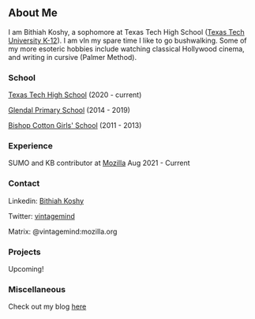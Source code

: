 ## About Me

I am Bithiah Koshy, a sophomore at Texas Tech High School ([Texas Tech University K-12](https://www.depts.ttu.edu/k12/)). I am vIn my spare time I like to go bushwalking. Some of my more esoteric hobbies include watching classical Hollywood cinema,  and writing in cursive (Palmer Method).

### School

  [Texas Tech High School](https://www.depts.ttu.edu/k12/) (2020 - current)

  [Glendal Primary School](https://www.glendalps.vic.edu.au) (2014 - 2019)

  [Bishop Cotton Girls' School](http://www.bishopcottongirls.com) (2011 - 2013)

### Experience

  SUMO and KB contributor at [Mozilla](https://support.mozilla.org/en-US/user/VintageMind)           Aug 2021 - Current

### Contact
    
   Linkedin: [Bithiah Koshy](https://www.linkedin.com/in/bithiah-koshy)
   
   
   
   Twitter: [vintagemind](https://twitter.com/vintagemind07)
   
   
   
   
   Matrix: @vintagemind:mozilla.org
    
    
### Projects

Upcoming! 


### Miscellaneous

Check out my blog [here](https://saber-omega-one.vercel.app/)
